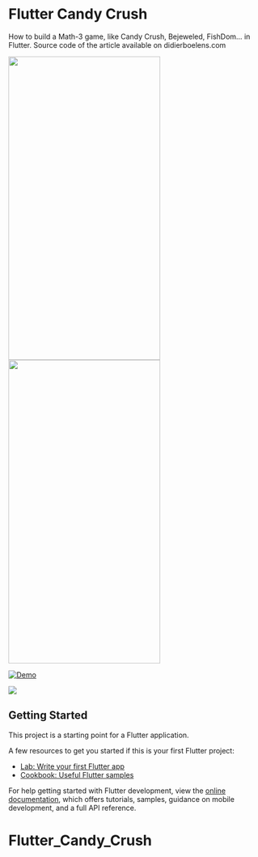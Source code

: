 # Flutter Candy Crush

How to build a Math-3 game, like Candy Crush, Bejeweled, FishDom… in Flutter.
Source code of the article available on didierboelens.com

<img src="https://github.com/Purehi/Flutter_Candy_Crush/assets/138559218/3b8524fe-d440-4701-9eb0-ddab8d4f9fae" width="300" height="600">
<img src="https://github.com/Purehi/Flutter_Candy_Crush/assets/138559218/5124c087-127c-406b-9c94-bfa840ef6850" width="300" height="600">

[![Demo](https://i.ytimg.com/vi/_6JNOsepehk/sddefault.jpg)](https://www.youtube.com/watch?v=_6JNOsepehk)


[![](https://github.com/Purehi/Mordo/assets/138559218/44f142db-d302-4573-9045-79c0fe95ee84)](https://play.google.com/store/apps/details?id=free.mor.mordo.do)

## Getting Started

This project is a starting point for a Flutter application.

A few resources to get you started if this is your first Flutter project:

- [Lab: Write your first Flutter app](https://docs.flutter.dev/get-started/codelab)
- [Cookbook: Useful Flutter samples](https://docs.flutter.dev/cookbook)

For help getting started with Flutter development, view the
[online documentation](https://docs.flutter.dev/), which offers tutorials,
samples, guidance on mobile development, and a full API reference.
# Flutter_Candy_Crush
